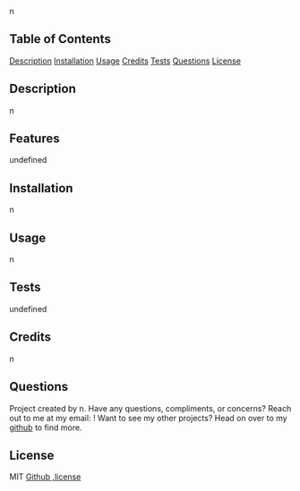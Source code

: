  
  n
  
  ## Table of Contents
  [Description](#Description)
  [Installation](#Installation)
  [Usage](#Usage)
  [Credits](#Credits)
  [Tests](#tests)
  [Questions](#Questions)
  [License](#License)


  ## Description
  n

  ## Features
  undefined

  ## Installation 
  n

  ## Usage
  n

  ## Tests
  undefined

## Credits
  n
  ## Questions
  Project created by n. Have any questions, compliments, or concerns? Reach out to me at my email: <n>! Want to see my other projects? 
  Head on over to my [github](https://www.github.com/n) to find more.

  ## License
  MIT 
  [Github ,license](http://img.shields.io/badge/license-MIT-green.svg)
  
